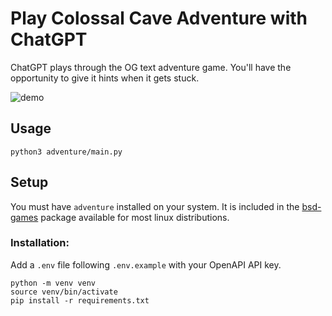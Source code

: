 # Play Colossal Cave Adventure with ChatGPT

ChatGPT plays through the OG text adventure game. You'll have the opportunity to give it hints when it gets stuck.

![demo](demo.gif)

## Usage

```
python3 adventure/main.py
```

## Setup

You must have `adventure` installed on your system. It is included in the [bsd-games](https://archlinux.org/packages/extra/x86_64/bsd-games/) package available for most linux distributions.

### Installation:

Add a `.env` file following `.env.example` with your OpenAPI API key.

```
python -m venv venv
source venv/bin/activate
pip install -r requirements.txt
```